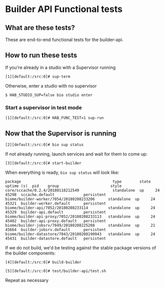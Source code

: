 # Builder API Functional tests

## What are these tests?

These are end-to-end functional tests for the builder-api.

## How to run these tests

If you're already in a studio with a Supervisor running

```
[1][default:/src:0]# sup-term
```

Otherwise, enter a studio with no supervisor

```
$ HAB_STUDIO_SUP=false bio studio enter
```

### Start a supervisor in test mode

```
[1][default:/src:0]# HAB_FUNC_TEST=1 sup-run
```

## Now that the Supervisor is running

```
[2][default:/src:0]# bio sup status
```

If not already running, launch services and wait for them to come up:
```
[3][default:/src:0]# start-builder
```
When everything is ready, `bio sup status` will look like:
```
package                                         type        state  uptime (s)  pid    group                       style
core/sccache/0.2.4/20180118212549               standalone  up     24          45298  sccache.default             persistent
biome/builder-worker/7054/20180208233206      standalone  up     24          45321  builder-worker.default      persistent
biome/builder-api/7052/20180208233114         standalone  up     24          45329  builder-api.default         persistent
biome/builder-api-proxy/7052/20180208233113   standalone  up     24          45402  builder-api-proxy.default   persistent
biome/builder-jobsrv/7049/20180208225208      standalone  up     21          45664  builder-jobsrv.default      persistent
biome/builder-datastore/7043/20180208190943   standalone  up     24          45431  builder-datastore.default   persistent
```
If we do not build, we'd be testing against the stable package versions of the
builder components:
```
[4][default:/src:0]# build-builder
```
```
[5][default:/src:0]# test/builder-api/test.sh
```
Repeat as necessary
